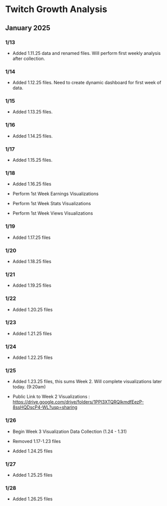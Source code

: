 # Twitch Growth Analysis

## January 2025

### 1/13

- Added 1.11.25 data and renamed files. Will perform first weekly analysis after collection.

### 1/14

- Added 1.12.25 files. Need to create dynamic dashboard for first week of data.

### 1/15

- Added 1.13.25 files.

### 1/16

- Added 1.14.25 files.

### 1/17

- Added 1.15.25 files.

### 1/18

- Added 1.16.25 files

- Perform 1st Week Earnings Visualizations

- Perform 1st Week Stats Visualizations

- Perform 1st Week Views Visualizations

### 1/19

- Added 1.17.25 files

### 1/20

- Added 1.18.25 files

### 1/21

- Added 1.19.25 files

### 1/22

- Added 1.20.25 files

### 1/23

- Added 1.21.25 files

### 1/24

- Added 1.22.25 files

### 1/25

- Added 1.23.25 files, this sums Week 2. Will complete visualizations later today. (9:20am)

- Public Link to Week 2 Visualizations : https://drive.google.com/drive/folders/1PPl3XTQRQIkmdfEezP-8ssHQDscP4-WL?usp=sharing

### 1/26

- Begin Week 3 Visualization Data Collection (1.24 - 1.31)

- Removed 1.17-1.23 files

- Added 1.24.25 files

### 1/27

- Added 1.25.25 files

### 1/28

- Added 1.26.25 files